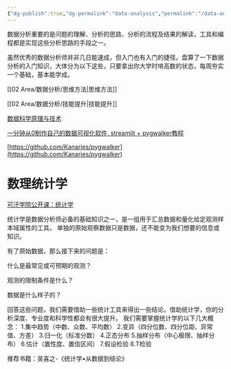 ```yaml
---
{"dg-publish":true,"dg-permalink":"data-analysis","permalink":"/data-analysis/","metatags":{"description":"这里是 🏡Davon的数字花园，是个人不断发展的想法的集合，作为半成品的思考，在可探索的空间中，随时间推移不断播种、修剪、塑造","og:site_name":"DavonOs","og:title":"数分思维入门","og:type":"article","og:url":"https://zuji.eu.org/data-analysis","og:image":null,"og:image:width":"400","og:image:alt":"articlecover","og:locale":"zh_cn"},"created":"2024-10-26 22:41","updated":"2025-07-04 17:56"}
---
```



数据分析重要的是问题的理解、分析的思路、分析的流程及结果的解读，工具和编程都是实现这些分析思路的手段之一。

虽然优秀的数据分析师并非几日能速成，但入门也有入门的捷径。盘算了一下数据分析的入门知识，大体分为以下这些，只要拿出你大学时啃高数的状态，每周夯实一个基础，基本能学成。

[[02 Area/数据分析/思维方法\|思维方法]]

[[02 Area/数据分析/技能提升\|技能提升]]

[数据科学原理与技术](https://ds100.org/course-notes/) 

[一分钟从0制作自己的数据可视化软件, streamlit + pygwalker教程](https://www.bilibili.com/video/BV11E421V74v/)

[https://github.com/Kanaries/pygwalker](https://github.com/Kanaries/pygwalker)

# 数理统计学

[可汗学院公开课：统计学](https://www.bilibili.com/video/BV1i4411e7sT/)

统计学是数据分析师必备的基础知识之一，是一组用于汇总数据和量化给定观测样本域属性的工具。 单独的原始观察数据只是数据，还不能变为我们想要的信息或知识。

有了原始数据，那么接下来的问题是：

什么是最常见或可预期的观测？

观测的限制条件是什么？

数据是什么样子的？

回答这些问题，我们需要借助一些统计工具来得出一些结论。借助统计学，你的分析深度、专业度和科学性都会有很大提升。
我们需要掌握统计学的以下几大概念：
1.集中趋势（中数、众数、平均数）
2.变异（四分位数、四分位距、异常值、方差）
3.归一化（标准分数）
4.正态分布
5.抽样分布（中心极限、抽样分布）
6.估计（置性度、置信区间）
7.假设检验
8.T检验

推荐书籍：吴喜之-《统计学•从数据到结论》

